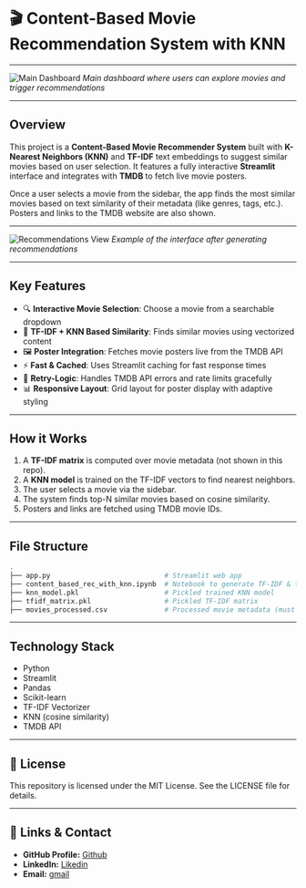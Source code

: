 # 🎬 Content-Based Movie Recommendation System with KNN

---

![Main Dashboard](https://your-link.com/dashboard.png)
*Main dashboard where users can explore movies and trigger recommendations*

---

## Overview

This project is a **Content-Based Movie Recommender System** built with **K-Nearest Neighbors (KNN)** and **TF-IDF** text embeddings to suggest similar movies based on user selection. It features a fully interactive **Streamlit** interface and integrates with **TMDB** to fetch live movie posters.

Once a user selects a movie from the sidebar, the app finds the most similar movies based on text similarity of their metadata (like genres, tags, etc.). Posters and links to the TMDB website are also shown.

---

![Recommendations View](https://your-link.com/recommendations.png)
*Example of the interface after generating recommendations*

---

## Key Features

- 🔍 **Interactive Movie Selection**: Choose a movie from a searchable dropdown
- 🧠 **TF-IDF + KNN Based Similarity**: Finds similar movies using vectorized content
- 🖼️ **Poster Integration**: Fetches movie posters live from the TMDB API
- ⚡ **Fast & Cached**: Uses Streamlit caching for fast response times
- 🔁 **Retry-Logic**: Handles TMDB API errors and rate limits gracefully
- 📊 **Responsive Layout**: Grid layout for poster display with adaptive styling

---

## How it Works

1. A **TF-IDF matrix** is computed over movie metadata (not shown in this repo).
2. A **KNN model** is trained on the TF-IDF vectors to find nearest neighbors.
3. The user selects a movie via the sidebar.
4. The system finds top-N similar movies based on cosine similarity.
5. Posters and links are fetched using TMDB movie IDs.

---

## File Structure

```bash
.
├── app.py                            # Streamlit web app
├── content_based_rec_with_knn.ipynb  # Notebook to generate TF-IDF & train KNN
├── knn_model.pkl                     # Pickled trained KNN model
├── tfidf_matrix.pkl                  # Pickled TF-IDF matrix
├── movies_processed.csv              # Processed movie metadata (must be present)
```

---

## Technology Stack
- Python
- Streamlit
- Pandas
- Scikit-learn
- TF-IDF Vectorizer
- KNN (cosine similarity)
- TMDB API

---

## 📄 License

This repository is licensed under the MIT License. See the LICENSE file for details.

--- 

## 🔗 **Links & Contact**

- **GitHub Profile:** [Github](https://github.com/pradeep-kumar8/)
- **LinkedIn:** [Likedin](https://linkedin.com/in/pradeep-kumar8)
- **Email:** [gmail](mailto:pradeep.kmr.pro@gmail.com)
